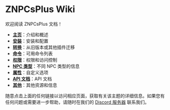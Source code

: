 # ZNPCsPlus Wiki

欢迎阅读 ZNPCsPlus 文档！

- [**主页**](index.md)：介绍和概述
- [**安装**](Setup)：安装和配置
- [**转换**](Converting)：从旧版本或其他插件迁移
- [**命令**](Commands)：可用命令列表
- [**权限**](Permissions)：权限和访问控制
- [**NPC 类型**](NPC-Types)：不同 NPC 类型的信息
- [**属性**](Properties)：自定义选项
- [**API 文档**](API)：API 文档
- [**其他**](other.md)：其他资源和信息

随意点击上面的任何链接以访问相应页面，获取有关该主题的详细信息。如果您有任何问题或需要进一步帮助，请随时在我们的 [Discord 服务器](https://discord.gg/MAZz6XpPcg) 联系我们。